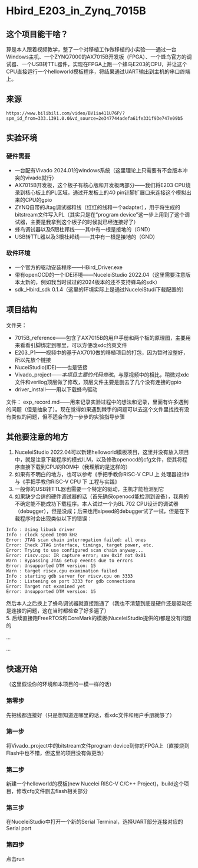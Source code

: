 # Hbird_E203_in_Zynq_7015B
## 这个项目能干啥？
算是本人跟着视频教学，整了一个对移植工作做移植的小实验——通过一台Windows主机、一个ZYNQ7000的AX7015B开发板（FPGA）、一个蜂鸟官方的调试器、一个USB转TTL器件，实现在FPGA上跑一个蜂鸟E203的CPU，并让这个CPU直接运行一个helloworld模板程序，将结果通过UART输出到主机的串口终端上。

## 来源
```
https://www.bilibili.com/video/BV1ia411U76P/?spm_id_from=333.1391.0.0&vd_source=2e347744adefa61fe331f93e747e09b5
```

## 实验环境
### 硬件需要
- 一台配有Vivado 2024.01的windows系统（这里理论上只需要有不会版本冲突的vivado就行）
- AX7015B开发板，这个板子有核心版和开发板两部分——我们将E203 CPU烧录到核心板上的PL区域，通过开发板上的40 pin针脚扩展口来连接这个模拟出来的CPU的gpio
- ZYNQ自带的Jtag调试器和线（红红的线和一个adapter），用于将生成的bitstream文件写入PL（其实只是在“program device”这一步上用到了这个调试器，主要是我拿到这个板子的时候就已经连接好了）
- 蜂鸟调试器以及5跟杜邦线——其中有一根是接地的（GND）
- USB转TTL器以及3根杜邦线——其中有一根是接地的（GND）

### 软件环境
- 一个官方的驱动安装程序——HBird_Driver.exe
- 带有openOCD的一个IDE环境——NuceleiStudio 2022.04（这里需要注意版本太新的，例如我当时试过的2024版本的还不支持蜂鸟的sdk）
- sdk_Hbird_sdk 0.1.4（这里的环境实际上是通过NuceleiStudi下载配置的）

## 项目结构
文件夹：
- 7015B_reference——包含了AX7015B的用户手册和两个板的原理图，主要用来看看引脚绑定到哪里，可以方便改xdc约束文件
- E203_P1——视频中的基于AX7010做的移植项目的打包，因为暂时没整好，所以先放个链接
- NuceiStudio(IDE)——也是链接
- Vivado_project——*本项目主要的代码修改*。与原视频中的相比，稍微对xdc文件和verilog顶层做了修改，顶层文件主要是删去了几个没有连接的gpio
- driver_install——用以下载蜂鸟驱动

文件：
exp_record.md——用来记录实验过程中的想法和记录，里面有许多遇到的问题（但是抽象了）。现在觉得如果遇到棘手的问题可以去这个文件里找找有没有类似的问题，但不适合作为一步步的实验指导步骤

## 其他要注意的地方
1. NuceleiStudio 2022.04可以新建helloworld模板项目，这里并没有放入项目中，就是注意下载程序的模式ILM，以及修改openocd的cfg文件，使其将程序直接下载到CPU的ROM中（我理解的是这样的）
2. 如果有不明白的地方，也可以参考《手把手教你RISC-V CPU 上 处理器设计》与《手把手教你RISC-V CPU 下 工程与实践》
3. 一般你的USB转TTL器也需要一个特定的驱动，主机才能检测到它
4. 如果缺少合适的硬件调试器的话（首先确保openocd能检测到设备），我真的不确定能不能成功下载程序。本人试过一个为BL 702 CPU设计的调试器（debugger），但是没成；后来也用sipeed的debugger试了一试，但是在下载程序时会出现类似以下的错误：
```
Info : Using libusb driver
Info : clock speed 1000 kHz
Error: JTAG scan chain interrogation failed: all ones
Error: Check JTAG interface, timings, target power, etc.
Error: Trying to use configured scan chain anyway...
Error: riscv.cpu: IR capture error; saw 0x1f not 0x01
Warn : Bypassing JTAG setup events due to errors
Error: Unsupported DTM version: 15
Warn : target riscv.cpu examination failed
Info : starting gdb server for riscv.cpu on 3333
Info : Listening on port 3333 for gdb connections
Error: Target not examined yet
Error: Unsupported DTM version: 15
```
然后本人之后换上了蜂鸟调试器就直接跑通了（我也不清楚到底是硬件还是驱动还是连接的问题，这在当时都检查了好多遍了）  
5. 后续直接跑FreeRTOS和CoreMark的模板(NuceleiStudio提供的)都是没有问题的  

...  

...

## 快速开始
（这里假设你的环境和本项目的一模一样的话）

### 第零步
先把线都连接好（只是想知道连哪里的话，看xdc文件和用户手册就够了）

### 第一步
将Vivado_project中的bitstream文件program device到你的FPGA上（直接烧到Flash中也不错，但这里的项目没有做更改）

### 第二步
新建一个helloworld的模板(new Nucelei RISC-V C/C++ Project)，build这个项目，修改cfg文件删去flash相关部分

### 第三步
在NuceleiStudio中打开一个新的Serial Terminal，选择UART部分连接对应的Serial port

### 第四步
点击run
